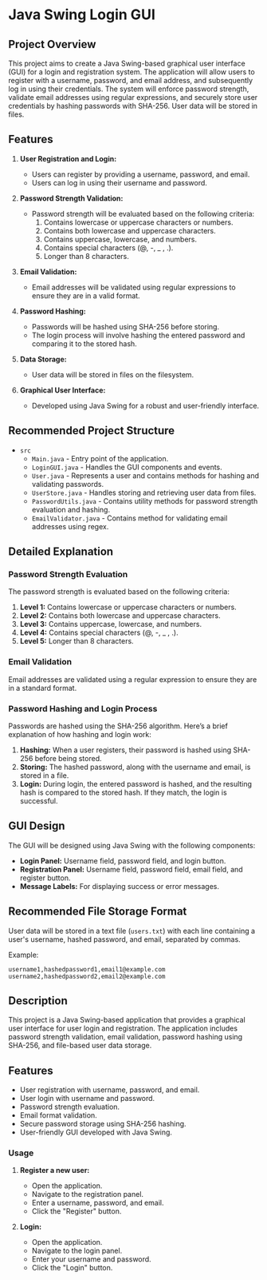 # Java Swing Login GUI

## Project Overview

This project aims to create a Java Swing-based graphical user interface (GUI) for a login and registration system. The application will allow users to register with a username, password, and email address, and subsequently log in using their credentials. The system will enforce password strength, validate email addresses using regular expressions, and securely store user credentials by hashing passwords with SHA-256. User data will be stored in files.

## Features

1. **User Registration and Login:**
   - Users can register by providing a username, password, and email.
   - Users can log in using their username and password.

2. **Password Strength Validation:**
   - Password strength will be evaluated based on the following criteria:
     1. Contains lowercase or uppercase characters or numbers.
     2. Contains both lowercase and uppercase characters.
     3. Contains uppercase, lowercase, and numbers.
     4. Contains special characters (@, -, _ , .).
     5. Longer than 8 characters.

3. **Email Validation:**
   - Email addresses will be validated using regular expressions to ensure they are in a valid format.

4. **Password Hashing:**
   - Passwords will be hashed using SHA-256 before storing.
   - The login process will involve hashing the entered password and comparing it to the stored hash.

5. **Data Storage:**
   - User data will be stored in files on the filesystem.

6. **Graphical User Interface:**
   - Developed using Java Swing for a robust and user-friendly interface.

## Recommended Project Structure

- `src`
  - `Main.java` - Entry point of the application.
  - `LoginGUI.java` - Handles the GUI components and events.
  - `User.java` - Represents a user and contains methods for hashing and validating passwords.
  - `UserStore.java` - Handles storing and retrieving user data from files.
  - `PasswordUtils.java` - Contains utility methods for password strength evaluation and hashing.
  - `EmailValidator.java` - Contains method for validating email addresses using regex.

## Detailed Explanation

### Password Strength Evaluation

The password strength is evaluated based on the following criteria:
1. **Level 1:** Contains lowercase or uppercase characters or numbers.
2. **Level 2:** Contains both lowercase and uppercase characters.
3. **Level 3:** Contains uppercase, lowercase, and numbers.
4. **Level 4:** Contains special characters (@, -, _ , .).
5. **Level 5:** Longer than 8 characters.

### Email Validation

Email addresses are validated using a regular expression to ensure they are in a standard format. 


### Password Hashing and Login Process

Passwords are hashed using the SHA-256 algorithm. Here’s a brief explanation of how hashing and login work:

1. **Hashing:** When a user registers, their password is hashed using SHA-256 before being stored.
2. **Storing:** The hashed password, along with the username and email, is stored in a file.
3. **Login:** During login, the entered password is hashed, and the resulting hash is compared to the stored hash. If they match, the login is successful.

## GUI Design

The GUI will be designed using Java Swing with the following components:
- **Login Panel:** Username field, password field, and login button.
- **Registration Panel:** Username field, password field, email field, and register button.
- **Message Labels:** For displaying success or error messages.

## Recommended File Storage Format

User data will be stored in a text file (`users.txt`) with each line containing a user's username, hashed password, and email, separated by commas.

Example:
```
username1,hashedpassword1,email1@example.com
username2,hashedpassword2,email2@example.com
```

## Description

This project is a Java Swing-based application that provides a graphical user interface for user login and registration. The application includes password strength validation, email validation, password hashing using SHA-256, and file-based user data storage.

## Features

- User registration with username, password, and email.
- User login with username and password.
- Password strength evaluation.
- Email format validation.
- Secure password storage using SHA-256 hashing.
- User-friendly GUI developed with Java Swing.


### Usage

1. **Register a new user:**
   - Open the application.
   - Navigate to the registration panel.
   - Enter a username, password, and email.
   - Click the "Register" button.

2. **Login:**
   - Open the application.
   - Navigate to the login panel.
   - Enter your username and password.
   - Click the "Login" button.

